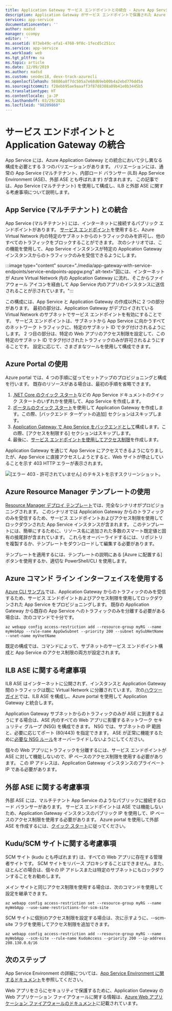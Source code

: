 ```yaml
---
title: Application Gateway サービス エンドポイントとの統合 - Azure App Service | Microsoft Docs
description: Application Gateway がサービス エンドポイントで保護された Azure App Service と統合する方法について説明します。
services: app-service
documentationcenter: ''
author: madsd
manager: ccompy
editor: ''
ms.assetid: 073eb49c-efa1-4760-9f0c-1fecd5c251cc
ms.service: app-service
ms.workload: web
ms.tgt_pltfrm: na
ms.topic: article
ms.date: 12/09/2019
ms.author: madsd
ms.custom: seodec18, devx-track-azurecli
ms.openlocfilehash: 58886a8f7dc505a7e68d69eb00b4a2ebd776dd5a
ms.sourcegitcommit: f28ebb95ae9aaaff3f87d8388a09b41e0b3445b5
ms.translationtype: HT
ms.contentlocale: ja-JP
ms.lasthandoff: 03/29/2021
ms.locfileid: "98209860"
---
```

# <a name="application-gateway-integration-with-service-endpoints"></a>サービス エンドポイントと Application Gateway の統合
App Service には、Azure Application Gateway との統合において少し異なる構成を必要とする 3 つのバリエーションがあります。 バリエーションには、通常の App Service (マルチテナント、内部ロード バランサー (ILB) App Service Environment (ASE)、外部 ASE とも呼ばれます) が含まれます。 この記事では、App Service (マルチテナント) を使用して構成し、ILB と外部 ASE に関する考慮事項について説明します。

## <a name="integration-with-app-service-multi-tenant"></a>App Service (マルチテナント) との統合
App Service (マルチテナント) には、インターネットに接続するパブリック エンドポイントがあります。 [サービス エンドポイント](../../virtual-network/virtual-network-service-endpoints-overview.md)を使用すると、Azure Virtual Network 内の特定のサブネットからのトラフィックのみを許可し、他のすべてのトラフィックをブロックすることができます。 次のシナリオでは、この機能を使用して、App Service インスタンスが特定の Application Gateway インスタンスからのトラフィックのみを受信できるようにします。

:::image type="content" source="./media/app-gateway-with-service-endpoints/service-endpoints-appgw.png" alt-text="図には、インターネットが Azure Virtual Network 内の Application Gateway に流れ、そこからファイアウォール アイコンを経由して App Service 内のアプリのインスタンスに送信されることが示されています。":::

この構成には、App Service と Application Gateway の作成以外に 2 つの部分があります。 最初の部分は、Application Gateway がデプロイされている Virtual Network のサブネットでサービス エンドポイントを有効にすることです。 サービス エンドポイントは、サブネットから App Service に向かうすべてのネットワーク トラフィックに、特定のサブネット ID でタグ付けされるようにします。 2 つ目の部分は、特定の Web アプリのアクセス制限を設定して、この特定のサブネット ID でタグ付けされたトラフィックのみが許可されるようにすることです。 設定に応じて、さまざまなツールを使用して構成できます。

## <a name="using-azure-portal"></a>Azure Portal の使用
Azure portal では、4 つの手順に従ってセットアップのプロビジョニングと構成を行います。 既存のリソースがある場合は、最初の手順を省略できます。
1. [.NET Core のクイック スタート](../quickstart-dotnetcore.md)などの App Service ドキュメントのクイック スタートのいずれかを使用して、App Service を作成します。
2. [ポータルのクイック スタート](../../application-gateway/quick-create-portal.md)を使用して Application Gateway を作成します。この際、[バックエンド ターゲットの追加] セクションはスキップします。
3. [Application Gateway で App Service をバックエンドとして](../../application-gateway/configure-web-app-portal.md)構成します。この際、[アクセスを制限する] セクションはスキップします。
4. 最後に、[サービス エンドポイントを使用してアクセス制限](../../app-service/app-service-ip-restrictions.md#set-a-service-endpoint-based-rule)を作成します。

Application Gateway を通じて App Service にアクセスできるようになりましたが、App Service に直接アクセスしようとすると、Web サイトが停止していることを示す 403 HTTP エラーが表示されます。

![[エラー 403 - 許可されていません] のテキストを示すスクリーンショット。](./media/app-gateway-with-service-endpoints/website-403-forbidden.png)

## <a name="using-azure-resource-manager-template"></a>Azure Resource Manager テンプレートの使用
[Resource Manager デプロイ テンプレート][template-app-gateway-app-service-complete]では、完全なシナリオがプロビジョニングされます。 このシナリオでは Application Gateway からのトラフィックのみを受信するため、サービス エンドポイントおよびアクセス制限を使用してロックダウンされた App Service インスタンスが含まれます。 このテンプレートには、簡単にするために、リソース名に追加された多数のスマート既定値と固有の接尾辞が含まれています。 これらをオーバーライドするには、リポジトリを複製するか、テンプレートをダウンロードして編集する必要があります。 

テンプレートを適用するには、テンプレートの説明にある [Azure に配置する] ボタンを使用するか、適切な PowerShell/CLI を使用します。

## <a name="using-azure-command-line-interface"></a>Azure コマンド ライン インターフェイスを使用する
[Azure CLI サンプル](../../app-service/scripts/cli-integrate-app-service-with-application-gateway.md)では、Application Gateway からのトラフィックのみを受信するため、サービス エンドポイントおよびアクセス制限を使用してロックダウンされた App Service をプロビジョニングします。 既存の Application Gateway から既存の App Service へのトラフィックのみを分離する必要がある場合は、次のコマンドで十分です。

```azurecli-interactive
az webapp config access-restriction add --resource-group myRG --name myWebApp --rule-name AppGwSubnet --priority 200 --subnet mySubNetName --vnet-name myVnetName
```

既定の構成では、コマンドによって、サブネットのサービス エンドポイント構成と App Service のアクセス制限の両方が設定されます。

## <a name="considerations-for-ilb-ase"></a>ILB ASE に関する考慮事項
ILB ASE はインターネットに公開されず、インスタンスと Application Gateway 間のトラフィックは既に Virtual Network に分離されています。 次の[ハウツーガイド](../environment/integrate-with-application-gateway.md)では、ILB ASE を構成し、Azure portal を使用して Application Gateway と統合します。 

Application Gateway サブネットからのトラフィックのみが ASE に到達するようにする場合は、ASE 内のすべての Web アプリに影響するネットワーク セキュリティ グループ (NSG) を構成できます。 NSG では、サブネットの IP 範囲と、必要に応じてポート (80/443) を指定できます。 ASE が正常に機能するために[必要な NSG ルール](../environment/network-info.md#network-security-groups)をオーバーライドしないようにしてください。

個々の Web アプリにトラフィックを分離するには、サービス エンドポイントが ASE に対して機能しないので、IP ベースのアクセス制限を使用する必要があります。 この IP アドレスは、Application Gateway インスタンスのプライベート IP である必要があります。

## <a name="considerations-for-external-ase"></a>外部 ASE に関する考慮事項
外部 ASE には、マルチテナント App Service のようなパブリックに接続するロード バランサーがあります。 サービス エンドポイントは ASE では機能しないため、Application Gateway インスタンスのパブリック IP を使用して、IP ベースのアクセス制限を使用する必要があります。 Azure portal を使用して外部 ASE を作成するには、[クイック スタート](../environment/create-external-ase.md)に従ってください。

[template-app-gateway-app-service-complete]: https://github.com/Azure/azure-quickstart-templates/tree/master/201-web-app-with-app-gateway-v2/ "完全なシナリオのための Azure Resource Manager テンプレート"

## <a name="considerations-for-kuduscm-site"></a>Kudu/SCM サイトに関する考慮事項
SCM サイト (kudu とも呼ばれます) は、すべての Web アプリに存在する管理者サイトです。 SCM サイトをリバース プロキシすることはできません。また、ほとんどの場合は、個々の IP アドレスまたは特定のサブネットにもロックダウンすることをお勧めします。

メイン サイトと同じアクセス制限を使用する場合は、次のコマンドを使用して設定を継承できます。

```azurecli-interactive
az webapp config access-restriction set --resource-group myRG --name myWebApp --use-same-restrictions-for-scm-site
```

SCM サイトに個別のアクセス制限を設定する場合は、次に示すように、--scm-site フラグを使用してアクセス制限を追加できます。

```azurecli-interactive
az webapp config access-restriction add --resource-group myRG --name myWebApp --scm-site --rule-name KudoAccess --priority 200 --ip-address 208.130.0.0/16
```

## <a name="next-steps"></a>次のステップ
App Service Environment の詳細については、[App Service Environment に関するドキュメント](/azure/app-service/environment)を参照してください。

Web アプリをさらにセキュリティで保護するために、Application Gateway の Web アプリケーション ファイアウォールに関する情報は、[Azure Web アプリケーション ファイアウォールのドキュメント](../../web-application-firewall/ag/ag-overview.md)に記載されています。
